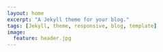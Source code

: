 ```yaml
---
layout: home
excerpt: "A Jekyll theme for your blog."
tags: [Jekyll, theme, responsive, blog, template]
image:
  feature: header.jpg
---
```

